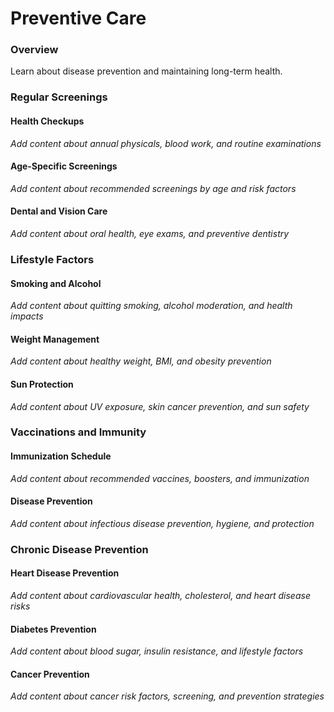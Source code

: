 # Preventive Care

### Overview

Learn about disease prevention and maintaining long-term health.

### Regular Screenings

#### Health Checkups
*Add content about annual physicals, blood work, and routine examinations*

#### Age-Specific Screenings
*Add content about recommended screenings by age and risk factors*

#### Dental and Vision Care
*Add content about oral health, eye exams, and preventive dentistry*

### Lifestyle Factors

#### Smoking and Alcohol
*Add content about quitting smoking, alcohol moderation, and health impacts*

#### Weight Management
*Add content about healthy weight, BMI, and obesity prevention*

#### Sun Protection
*Add content about UV exposure, skin cancer prevention, and sun safety*

### Vaccinations and Immunity

#### Immunization Schedule
*Add content about recommended vaccines, boosters, and immunization*

#### Disease Prevention
*Add content about infectious disease prevention, hygiene, and protection*

### Chronic Disease Prevention

#### Heart Disease Prevention
*Add content about cardiovascular health, cholesterol, and heart disease risks*

#### Diabetes Prevention
*Add content about blood sugar, insulin resistance, and lifestyle factors*

#### Cancer Prevention
*Add content about cancer risk factors, screening, and prevention strategies*
